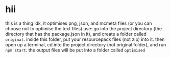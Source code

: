 # hii

this is a thing idk, it optimises png, json, and mcmeta files (or you can choose not to optimise the text files)
use: go into the project directory (the directory that has the package.json in it), and create a folder called `original`. inside this folder, put your resourcepack files (not zip) into it. then open up a terminal, cd into the project directory (not original folder), and run `npm start`. the output files will be put into a folder called `optimised`
